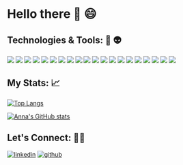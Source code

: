# Hello there :wave: :smile:

## Technologies & Tools: :robot: :alien:
<img src="https://img.shields.io/badge/JavaScript-323330?style=for-the-badge&logo=javascript&logoColor=F7DF1E" /> <img src="https://img.shields.io/badge/json-5E5C5C?style=for-the-badge&logo=json&logoColor=white" /> <img src="https://img.shields.io/badge/HTML5-E34F26?style=for-the-badge&logo=html5&logoColor=white" /> <img src="https://img.shields.io/badge/CSS3-1572B6?style=for-the-badge&logo=css3&logoColor=white" />  <img src="https://img.shields.io/badge/PostgreSQL-316192?style=for-the-badge&logo=postgresql&logoColor=white" /> <img src="https://img.shields.io/badge/Bootstrap-563D7C?style=for-the-badge&logo=bootstrap&logoColor=white" /> <img src="https://img.shields.io/badge/Babel-F9DC3E?style=for-the-badge&logo=babel&logoColor=white" /> <img src="https://img.shields.io/badge/Express.js-000000?style=for-the-badge&logo=express&logoColor=white" /> <img src="https://img.shields.io/badge/Figma-F24E1E?style=for-the-badge&logo=figma&logoColor=white" /> <img src="https://img.shields.io/badge/Node.js-339933?style=for-the-badge&logo=nodedotjs&logoColor=white" /> <img src="https://img.shields.io/badge/npm-CB3837?style=for-the-badge&logo=npm&logoColor=white" /> <img src="https://img.shields.io/badge/React-20232A?style=for-the-badge&logo=react&logoColor=61DAFB" /> <img src="https://img.shields.io/badge/eslint-3A33D1?style=for-the-badge&logo=eslint&logoColor=white" /> <img src="https://img.shields.io/badge/Webpack-8DD6F9?style=for-the-badge&logo=Webpack&logoColor=white" /> <img src="https://img.shields.io/badge/jQuery-0769AD?style=for-the-badge&logo=jquery&logoColor=white" /> <img src="https://img.shields.io/badge/Adobe%20Illustrator-FF9A00?style=for-the-badge&logo=adobe%20illustrator&logoColor=white" /> <img src="https://img.shields.io/badge/Adobe%20InDesign-FF3366?style=for-the-badge&logo=Adobe%20InDesign&logoColor=white" /> <img src="https://img.shields.io/badge/Adobe%20Photoshop-31A8FF?style=for-the-badge&logo=Adobe%20Photoshop&logoColor=black" /> <img src="https://img.shields.io/badge/Adobe%20XD-470137?style=for-the-badge&logo=Adobe%20XD&logoColor=#FF61F6" /> <img src="https://img.shields.io/badge/tailwindcss-%2338B2AC.svg?style=for-the-badge&logo=tailwind-css&logoColor=white" />

## My Stats: 📈
[![Top Langs](https://github-readme-stats.vercel.app/api/top-langs/?username=annuhpark&layout=compact)](https://github.com/annuhpark/github-readme-stats)

[![Anna's GitHub stats](https://github-readme-stats.vercel.app/api?username=annuhpark)](https://github.com/annuhpark/github-readme-stats)

## Let's Connect: :woman_technologist:	
[![linkedin](https://img.shields.io/badge/LinkedIn-0077B5?style=for-the-badge&logo=linkedin&logoColor=white)](https://www.linkedin.com/in/anna-park-06341b107/) [![github](https://img.shields.io/badge/GitHub-100000?style=for-the-badge&logo=github&logoColor=white)](https://github.com/annuhpark)
